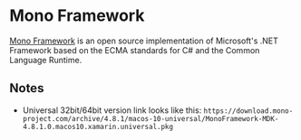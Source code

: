 # Mono Framework

[Mono Framework](http://www.mono-project.com) is an open source implementation of Microsoft's .NET Framework based on the ECMA standards for C# and the Common Language Runtime.

## Notes

- Universal 32bit/64bit version link looks like this: `https://download.mono-project.com/archive/4.8.1/macos-10-universal/MonoFramework-MDK-4.8.1.0.macos10.xamarin.universal.pkg`
